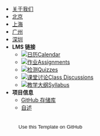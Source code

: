 - [关于我们](course-welcome)
- [北京](module-01)
- [上海](module-02)
- [广州](module-03)
- [深圳](module-04)
- **LMS 链接**
  - [![日历](https://icongr.am/fontawesome/calendar.svg?size=16&color=808080)Calendar](https://canvas.sfu.ca/courses/44038/calendar)
  - [![作业](https://icongr.am/fontawesome/pencil.svg?size=16&color=808080)Assignments](https://canvas.sfu.ca/courses/44038/assignments )
  - [![检测](https://icongr.am/fontawesome/check-circle.svg?size=16&color=808080)Quizzes](https://canvas.sfu.ca/courses/44038/quizzes)
  - [![课堂讨论](https://icongr.am/fontawesome/comments-o.svg?size=16&color=808080)Class Discussions](https://canvas.sfu.ca/courses/44038/discussion_topics)
  - [![教学大纲](https://icongr.am/fontawesome/list.svg?size=16&color=808080)Syllabus](https://canvas.sfu.ca/courses/44038/assignments/syllabus)
- **项目信息**
  - [GitHub 存储库](https://github.com/hibbitts-design/docsify-open-course-starter-kit/)
  - [自述](https://github.com/hibbitts-design/docsify-open-course-starter-kit/blob/main/README.md)

<form action="https://github.com/hibbitts-design/docsify-open-course-starter-kit/generate" target="_blank">
  <input type="submit" value="Use this Template on GitHub" style="cursor: pointer;margin-top:12px;padding:8px;background-color:var(--base-background-color);border:1px solid var(--link-color);border-radius:.25rem;color:var(--link-color);display:inline-block;text-align:center;text-decoration:none;width:250px;-webkit-text-size-adjust:none;mso-hide:all;" />
</form>
